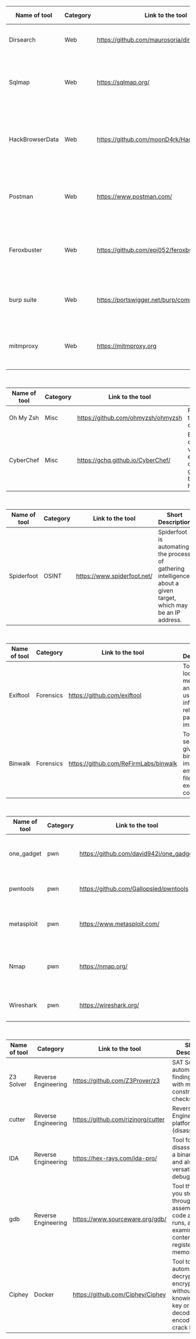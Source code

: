 | Name of tool     | Category            | Link to the tool                            | Short Discription                                                                                                                              |
|--------------    |-----------          |-----------------------------------------    |---------------------------------------------------------------------------------                                                               |
| Dirsearch        | Web                 | https://github.com/maurosoria/dirsearch     | Tool for scanning a website path.                                                                                                              |
| Sqlmap           | Web                 | https://sqlmap.org/                         | automates the process of detecting and exploiting SQL injection                                                                                |
| HackBrowserData  | Web                 | https://github.com/moonD4rk/HackBrowserData | Tools that could help us decrypt data like password, bookmark, history from the browser.                                                       |
| Postman          | Web                 | https://www.postman.com/                    | Tool for testing API calls and stubing the data to APIs to mock the calls    |
| Feroxbuster      | Web                 | https://github.com/epi052/feroxbuster       |A simple, fast, recursive content discovery tool written in Rust            |
| burp suite       | Web                 | https://portswigger.net/burp/communitydownload |It is tool for performing security testing of web applications.|
| mitmproxy        | Web                 | https://mitmproxy.org                       | Mitmproxy is a free and open source interactive HTTPS proxy. |

<br>


| Name of tool     | Category            | Link to the tool                            | Short Description                                                                                                                              |
|--------------    |-----------          |-----------------------------------------    |---------------------------------------------------------------------------------                                                               |
| Oh My Zsh        | Misc                | https://github.com/ohmyzsh/ohmyzsh          | Framework for zsh terminal customization.                                                                                                      |
| CyberChef        | Misc                | https://gchq.github.io/CyberChef/           | Browser tool for quickly testing various encoding/encryption operations on a given input, such as base64, XOR, hexdumping, ...                 |

<br>

| Name of tool     | Category            | Link to the tool                            | Short Description                                                                                                                              |
|--------------    |-----------          |-----------------------------------------    |---------------------------------------------------------------------------------                                                               |
| Spiderfoot       | OSINT               | https://www.spiderfoot.net/                 | Spiderfoot is automating the process of gathering intelligence about a given target, which may be an IP address.                               |

<br>

| Name of tool     | Category            | Link to the tool                            | Short Description                                                                                                                              |
|--------------    |-----------          |-----------------------------------------    |---------------------------------------------------------------------------------                                                               |
| Exiftool         | Forensics           | https://github.com/exiftool                 | Tool for looking into meta data and other useful information related to a particular image file                                                | 
| Binwalk          | Forensics           | https://github.com/ReFirmLabs/binwalk       | Tool for searching a given binary image for embedded files and executable code.                                                                |

<br>

| Name of tool     | Category            | Link to the tool                            | Short Description                                                                                                                              |
|--------------    |-----------          |-----------------------------------------    |---------------------------------------------------------------------------------                                                               |
| one_gadget       | pwn                 | https://github.com/david942j/one_gadget     | Tool for finding ROP-tools in libc6.so.6                                                                                                       |
| pwntools         | pwn                 | https://github.com/Gallopsled/pwntools      | Library to develop exploits in Python                                                                                                          | 
| metasploit       | pwn                 | https://www.metasploit.com/                 | Very powerful penetration testing framework                                                                                                    |
| Nmap             | pwn                 | https://nmap.org/                           | utility for network discovery and security auditing.                                                                                           |
| Wireshark             | pwn                 | https://wireshark.org/                           | Network protocol analyzer tool                                                                                           |

<br>


| Name of tool     | Category            | Link to the tool                            | Short Description                                                                                                                              |
|--------------    |-----------          |-----------------------------------------    |---------------------------------------------------------------------------------                                                               |
| Z3 Solver        | Reverse Engineering | https://github.com/Z3Prover/z3              | SAT Solver for automating finding value with multiple constraint checks                                                                        |
| cutter           | Reverse Engineering | https://github.com/rizinorg/cutter          | Reverse Engineering platform (disassembler)                                                                                                    |
| IDA              | Reverse Engineering | https://hex-rays.com/ida-pro/               | Tool for disassembling a binary file and also a versatile debugger                                                                             |
| gdb              | Reverse Engineering | https://www.sourceware.org/gdb/             | Tool that lets you step through the assembly code as it runs, and examine the contents of registers and memory.                                |
| Ciphey           | Docker              | https://github.com/Ciphey/Ciphey            | Tool to automaticaaly decrypt encryptions without knowing the key or cipher, decode encoding and crack hashes.

<br>
